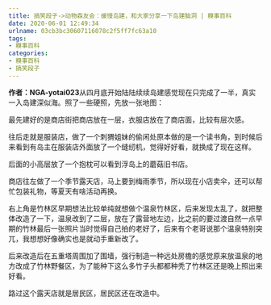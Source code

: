 ```yaml
---
title: 搞笑段子->动物森友会：缓慢岛建，和大家分享一下岛建脑洞 | 糗事百科
date: 2020-06-01 12:49:34
urlname: 03cb3bc30607116078c2f5ff7fc63a10
tags: 
- 糗事百科
categories:
- 糗事百科
- 搞笑段子
---
```

**作者：NGA-yotai023**从四月底开始陆陆续续岛建感觉现在只完成了一半，真实一入岛建深似海。照了一些硬照，先放一张地图：

最先建好的是商店街把商店放在一层，衣服店放在了商店面，比较有层次感。

往后走就是服装店，做了一个刺猬姐妹的偷闲处原本做的是一个读书角，到时候后来看到有岛主在服装店外面放了一个缝纫机，觉得好好看，就换成了现在这样。

后面的小高层放了一个抱枕可以看到浮岛上的蘑菇旧书店。

商店往左做了一个季节露天店，马上要到梅雨季节，所以现在小店卖伞，还可以帮忙包装礼物，等夏天有啥活动再换。

右上角是竹林区早期想法比较单纯就想做个温泉竹林区，后来发现太乱了，就把整体改造了一下，温泉改到了二层，放在了露营地左边，比之前的要过渡自然一点早期的竹林最后一张照片当时觉得自己拍的老好了，后来有个老哥说那个温泉特别突兀，我想想好像确实也是就动手重新改了。

后来改造后在五重塔周围加了围墙，强行制造一种远处房檐的感觉原来放温泉的地方改成了竹林野餐区，为了能种下这么多竹子头都都种秃了竹林区还是晚上照出来好看。

路过这个露天店就是居民区，居民区还在改造中。


